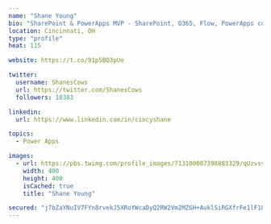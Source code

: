 ```yaml
---
name: "Shane Young"
bio: "SharePoint & PowerApps MVP - SharePoint, O365, Flow, PowerApps consulting? @PowerApps911 | Pure Snark? You found it."
location: Cincinnati, OH
type: "profile"
heat: 115

website: https://t.co/91p5BQ3pUe

twitter:
  username: ShanesCows
  url: https://twitter.com/ShanesCows
  followers: 18383

linkedin:
  url: https://www.linkedin.com/in/cincyshane

topics:
  - Power Apps

images:
  - url: https://pbs.twimg.com/profile_images/713100007398883329/qUzvsvQ3_400x400.jpg
    width: 400
    height: 400
    isCached: true
    title: "Shane Young"

secured: "j7bZaYNuIV7FYn8rvekJ5XRoYWcaDyQ2RW2Vm2MZGH+AuklSiRGXfrFe1lF18W190atduOXCg3ljzYF1BR0tJoPxSrkBgrKgez+Jradg49QdzH+XAGj5OG1VD3Pas9AHdaICHry5V4V8I3dm63SC230xHapV7u/+LlOwSFW3LilvoRRFzXpcmH00wR7kKx1Aj2o8UJQEaZ8/AbWg0WcgNiDJUR9mD+mYjWvTm0JkO+iKG9Oigv7XI031UovtQ4P1giUUeiNVd9VC+2MYV8ErX7qBFyTq1dX0b91Twp+XgKI49LPUCthE05vsAGnwxIMtJ9VeAhRxgeLKzJW5XvH+jButNDAomBSt5mJVcMeXHkxUPsFcS6RP38Pilev1FORocWWB8U479VH1xy8rCEHmMkJ+5wWZVZ1Eq7aU+ErGWlA=;VDp+PDqaRhMlFaiwqyz67w=="
---
```


